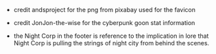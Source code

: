 - credit andsproject for the png from pixabay used for the favicon

- credit JonJon-the-wise for the cyberpunk goon stat information

- the Night Corp in the footer is reference to the implication in lore that Night Corp is pulling the strings of night city from behind the scenes.
